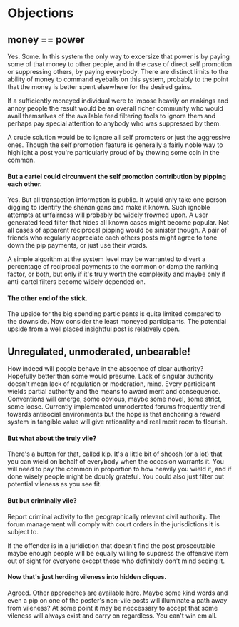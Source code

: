 # Objections

## money == power
Yes. Some. In this system the only way to excersize that power is by paying some of that money to other people, and in the case of direct self promotion or suppressing others, by paying everybody.  There are distinct limits to the ability of money to command eyeballs on this system, probably to the point that the money is better spent elsewhere for the desired gains.

If a sufficiently moneyed individual were to impose heavily on rankings and annoy people the result would be an overall richer community who would avail themselves of the available feed filtering tools to ignore them and perhaps pay special attention to anybody who was suppressed by them.

A crude solution would be to ignore all self promoters or just the aggressive ones.  Though the self promotion feature is generally a fairly noble way to highlight a post you're particularly proud of by thowing some coin in the common.

#### But a cartel could circumvent the self promotion contribution by pipping each other.
Yes. But all transaction information is public.  It would only take one person digging to identify the shenanigans and make it known.  Such ignoble attempts at unfairness will probably be widely frowned upon. A user generated feed filter that hides all known cases might become popular.  Not all cases of apparent reciprocal pipping would be sinister though.  A pair of friends who regularly appreciate each others posts might agree to tone down the pip payments, or just use their words.

A simple algorithm at the system level may be warranted to divert a percentage of reciprocal payments to the common or damp the ranking factor, or both, but only if it's truly worth the complexity and maybe only if anti-cartel filters become widely depended on.

#### The other end of the stick.
The upside for the big spending participants is quite limited compared to the downside.  Now consider the least moneyed participants. The potential upside from a well placed insightful post is relatively open.

## Unregulated, unmoderated, unbearable!
How indeed will people behave in the abscence of clear authority?  Hopefully better than some would presume. Lack of singular authority doesn't mean lack of regulation or moderation, mind.  Every participant wields partial authority and the means to award merit and consequence. Conventions will emerge, some obvious, maybe some novel, some strict, some loose.  Currently implemented unmoderated forums frequently trend towards antisocial environments but the hope is that anchoring a reward system in tangible value will give rationality and real merit room to flourish.

#### But what about the truly vile?
There's a button for that, called kip.  It's a little bit of shoosh (or a lot) that you can wield on behalf of everybody when the occasion warrants it.  You will need to pay the common in proportion to how heavily you wield it, and if done wisely people might be doubly grateful.  You could also just filter out potential vileness as you see fit.

#### But but criminally vile?
Report criminal activity to the geographically relevant civil authority.  The forum management will comply with court orders in the jurisdictions it is subject to.

If the offender is in a juridiction that doesn't find the post prosecutable maybe enough people will be equally willing to suppress the offensive item out of sight for everyone except those who definitely don't mind seeing it.

#### Now that's just herding vileness into hidden cliques.
Agreed. Other approaches are available here. Maybe some kind words and even a pip on one of the poster's non-vile posts will illuminate a path away from vileness?  At some point it may be neccessary to accept that some vileness will always exist and carry on regardless.  You can't win em all.

